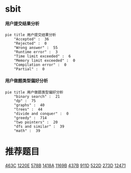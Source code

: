 # sbit

<!-- tabs:start -->



#### **用户提交结果分析**

```mermaid
pie title 用户提交结果分析
    "Accepted" :  36
    "Rejected" :  0
    "Wrong answer" :  55
    "Runtime error" :  3
    "Time limit exceeded" :  6
    "Memory limit exceeded" :  0
    "Compilation error" :  0
    "Partial" :  0
```

#### **用户做题类型偏好分析**

```mermaid
pie title 用户做题类型偏好分析
    "binary search" :  21
    "dp" :  75
    "graphs" :  40
    "trees" :  44
    "divide and conquer" :  0
    "greedy" :  714
    "two pointers" :  20
    "dfs and similar" :  39
    "math" :  39
```



<!-- tabs:end -->
# 推荐题目
[463C](https://codeforces.com/contest/463/problem/C)
[1220E](https://codeforces.com/contest/1220/problem/E)
[578B](https://codeforces.com/contest/578/problem/B)
[1418A](https://codeforces.com/contest/1418/problem/A)
[1169B](https://codeforces.com/contest/1169/problem/B)
[437B](https://codeforces.com/contest/437/problem/B)
[911D](https://codeforces.com/contest/911/problem/D)
[522D](https://codeforces.com/contest/522/problem/D)
[273D](https://codeforces.com/contest/273/problem/D)
[12471](https://codeforces.com/contest/1247/problem/1)
